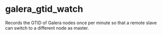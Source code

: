 # galera_gtid_watch
Records the GTID of Galera nodes once per minute so that a remote slave can switch to a different node as master.
